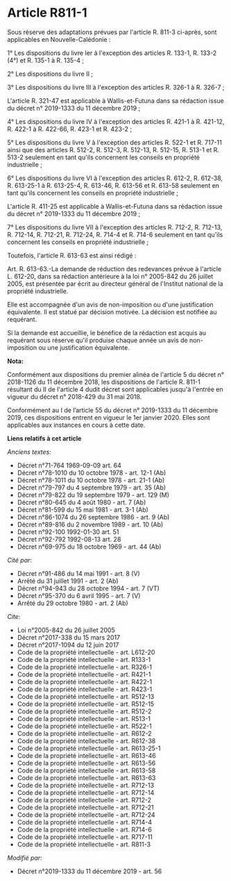 # Article R811-1

Sous réserve des adaptations prévues par l'article R. 811-3 ci-après, sont applicables en Nouvelle-Calédonie :

1° Les dispositions du livre Ier à l'exception des articles R. 133-1, R. 133-2 (4°) et R. 135-1 à R. 135-4 ;

2° Les dispositions du livre II ;

3° Les dispositions du livre III à l'exception des articles R. 326-1 à R. 326-7 ;

L'article R. 321-47 est applicable à Wallis-et-Futuna dans sa rédaction issue du décret n° 2019-1333 du 11 décembre 2019 ;

4° Les dispositions du livre IV à l'exception des articles R. 421-1 à R. 421-12, R. 422-1 à R. 422-66, R. 423-1 et R. 423-2 ;

5° Les dispositions du livre V à l'exception des articles R. 522-1 et R. 717-11 ainsi que des articles R. 512-2, R. 512-3, R.
512-13, R. 512-15, R. 513-1 et R. 513-2 seulement en tant qu'ils concernent les conseils en propriété industrielle ;

6° Les dispositions du livre VI à l'exception des articles R. 612-2, R. 612-38, R. 613-25-1 à R. 613-25-4, R. 613-46, R.
613-56 et R. 613-58 seulement en tant qu'ils concernent les conseils en propriété industrielle ;

L'article R. 411-25 est applicable à Wallis-et-Futuna dans sa rédaction issue du décret n° 2019-1333 du 11 décembre 2019 ;

7° Les dispositions du livre VII à l'exception des articles R. 712-2, R. 712-13, R. 712-14, R. 712-21, R. 712-24, R. 714-4 et
R. 714-6 seulement en tant qu'ils concernent les conseils en propriété industrielle ;

Toutefois, l'article R. 613-63 est ainsi rédigé :

Art. R. 613-63.-La demande de réduction des redevances prévue à l'article L. 612-20, dans sa rédaction antérieure à la loi n°
2005-842 du 26 juillet 2005, est présentée par écrit au directeur général de l'Institut national de la propriété
industrielle.

Elle est accompagnée d'un avis de non-imposition ou d'une justification équivalente. Il est statué par décision motivée. La
décision est notifiée au requérant.

Si la demande est accueillie, le bénéfice de la rédaction est acquis au requérant sous réserve qu'il produise chaque année un
avis de non-imposition ou une justification équivalente.

**Nota:**

Conformément aux dispositions du premier alinéa de l'article 5 du décret n° 2018-1126 du 11 décembre 2018, les dispositions
de l'article R. 811-1 résultant du II de l'article 4 dudit décret sont applicables jusqu'à l'entrée en vigueur du décret n°
2018-429 du 31 mai 2018.

Conformément au I de l’article 55 du décret n° 2019-1333 du 11 décembre 2019, ces dispositions entrent en vigueur le 1er
janvier 2020. Elles sont applicables aux instances en cours à cette date.

**Liens relatifs à cet article**

_Anciens textes_:

  - Décret n°71-764 1969-09-09 art. 64
  - Décret n°78-1010 du 10 octobre 1978 - art. 12-1 (Ab)
  - Décret n°78-1011 du 10 octobre 1978 - art. 21-1 (Ab)
  - Décret n°79-797 du 4 septembre 1979 - art. 35 (Ab)
  - Décret n°79-822 du 19 septembre 1979 - art. 129 (M)
  - Décret n°80-645 du 4 août 1980 - art. 7 (Ab)
  - Décret n°81-599 du 15 mai 1981 - art. 3-1 (Ab)
  - Décret n°86-1074 du 26 septembre 1986 - art. 9 (Ab)
  - Décret n°89-816 du 2 novembre 1989 - art. 10 (Ab)
  - Décret n°92-100 1992-01-30 art. 51
  - Décret n°92-792 1992-08-13 art. 28
  - Décret n°69-975 du 18 octobre 1969 - art. 44 (Ab)

_Cité par_:

  - Décret n°91-486 du 14 mai 1991 - art. 8 (V)
  - Arrêté du 31 juillet 1991 - art. 2 (Ab)
  - Décret n°94-943 du 28 octobre 1994 - art. 7 (VT)
  - Décret n°95-370 du 6 avril 1995 - art. 7 (V)
  - Arrêté du 29 octobre 1980 - art. 2 (Ab)

_Cite_:

  - Loi n°2005-842 du 26 juillet 2005
  - Décret n°2017-338 du 15 mars 2017
  - Décret n°2017-1094 du 12 juin 2017
  - Code de la propriété intellectuelle - art. L612-20
  - Code de la propriété intellectuelle - art. R133-1
  - Code de la propriété intellectuelle - art. R326-1
  - Code de la propriété intellectuelle - art. R421-1
  - Code de la propriété intellectuelle - art. R422-1
  - Code de la propriété intellectuelle - art. R423-1
  - Code de la propriété intellectuelle - art. R512-13
  - Code de la propriété intellectuelle - art. R512-15
  - Code de la propriété intellectuelle - art. R512-2
  - Code de la propriété intellectuelle - art. R513-1
  - Code de la propriété intellectuelle - art. R522-1
  - Code de la propriété intellectuelle - art. R612-2
  - Code de la propriété intellectuelle - art. R612-38
  - Code de la propriété intellectuelle - art. R613-25-1
  - Code de la propriété intellectuelle - art. R613-46
  - Code de la propriété intellectuelle - art. R613-56
  - Code de la propriété intellectuelle - art. R613-58
  - Code de la propriété intellectuelle - art. R613-63
  - Code de la propriété intellectuelle - art. R712-13
  - Code de la propriété intellectuelle - art. R712-14
  - Code de la propriété intellectuelle - art. R712-2
  - Code de la propriété intellectuelle - art. R712-21
  - Code de la propriété intellectuelle - art. R712-24
  - Code de la propriété intellectuelle - art. R714-4
  - Code de la propriété intellectuelle - art. R714-6
  - Code de la propriété intellectuelle - art. R717-11
  - Code de la propriété intellectuelle - art. R811-3

_Modifié par_:

  - Décret n°2019-1333 du 11 décembre 2019 - art. 56
